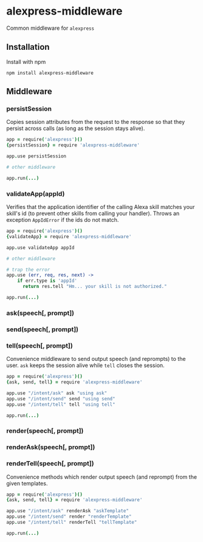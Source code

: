 # alexpress-middleware
Common middleware for `alexpress`

## Installation
Install with npm

```
npm install alexpress-middleware
```

## Middleware

### persistSession

Copies session attributes from the request to the response so that they persist across calls (as long as the session stays alive).

```coffeescript
app = require('alexpress')()
{persistSession} = require 'alexpress-middleware'

app.use persistSession

# other middleware

app.run(...)
```

### validateApp(appId)

Verifies that the application identifier of the calling Alexa skill matches your skill's id (to prevent other skills from calling your handler). Throws an exception `AppIdError` if the ids do not match.

```coffeescript
app = require('alexpress')()
{validateApp} = require 'alexpress-middleware'

app.use validateApp appId

# other middleware

# trap the error 
app.use (err, req, res, next) ->
	if err.type is 'appId'
      return res.tell "Hm... your skill is not authorized."

app.run(...)
```

### ask(speech[, prompt])

### send(speech[, prompt])

### tell(speech[, prompt])

Convenience middleware to send output speech (and reprompts) to the user. `ask` keeps the session alive while `tell` closes the session.

```coffeescript
app = require('alexpress')()
{ask, send, tell} = require 'alexpress-middleware'

app.use "/intent/ask" ask "using ask"
app.use "/intent/send" send "using send"
app.use "/intent/tell" tell "using tell"

app.run(...)
```
### render(speech[, prompt])

### renderAsk(speech[, prompt])

### renderTell(speech[, prompt])

Convenience methods which render output speech (and reprompt) from the given templates.

```coffeescript
app = require('alexpress')()
{ask, send, tell} = require 'alexpress-middleware'

app.use "/intent/ask" renderAsk "askTemplate"
app.use "/intent/send" render "renderTemplate"
app.use "/intent/tell" renderTell "tellTemplate"

app.run(...)
```
